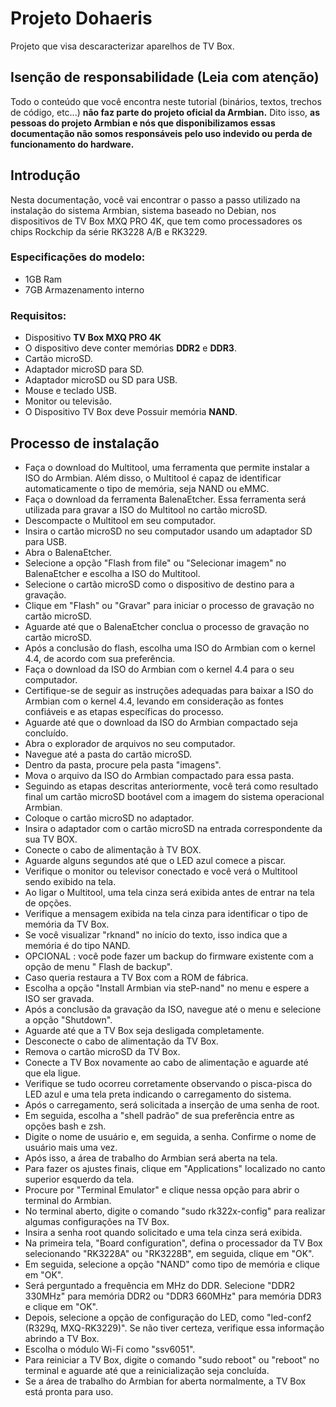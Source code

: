# Projeto Dohaeris

Projeto que visa descaracterizar aparelhos de TV Box.

## Isenção de responsabilidade (Leia com atenção)

Todo o conteúdo que você encontra neste tutorial (binários, textos, trechos de código, etc...) **não faz parte do projeto oficial da Armbian.** Dito isso, **as pessoas do projeto Armbian e nós que disponibilizamos essas documentação não somos responsáveis pelo uso indevido ou perda de funcionamento do hardware.**

## Introdução

Nesta documentação, você vai encontrar o passo a passo utilizado na instalação do sistema Armbian, sistema baseado no Debian, nos dispositivos de TV Box MXQ PRO 4K, que tem como processadores os chips Rockchip da série RK3228 A/B e RK3229.

### Especificações do modelo:

* 1GB Ram
* 7GB Armazenamento interno

### Requisitos:

* Dispositivo **TV Box MXQ PRO 4K**
* O dispositivo deve conter memórias **DDR2** e **DDR3**.
* Cartão microSD.
* Adaptador microSD para SD.
* Adaptador microSD ou SD para USB.
* Mouse e teclado USB.
* Monitor ou televisão.
* O Dispositivo TV Box deve Possuir memória **NAND**.

## Processo de instalação

- Faça o download do Multitool, uma ferramenta que permite instalar a ISO do Armbian. Além disso, o Multitool é capaz de identificar automaticamente o tipo de memória, seja NAND ou eMMC.
- Faça o download da ferramenta BalenaEtcher. Essa ferramenta será utilizada para gravar a ISO do Multitool no cartão microSD.
- Descompacte o Multitool em seu computador.
- Insira o cartão microSD no seu computador usando um adaptador SD para USB.
- Abra o BalenaEtcher.
- Selecione a opção "Flash from file" ou "Selecionar imagem" no BalenaEtcher e escolha a ISO do Multitool.
- Selecione o cartão microSD como o dispositivo de destino para a gravação.
- Clique em "Flash" ou "Gravar" para iniciar o processo de gravação no cartão microSD.
- Aguarde até que o BalenaEtcher conclua o processo de gravação no cartão microSD.
- Após a conclusão do flash, escolha uma ISO do Armbian com o kernel 4.4, de acordo com sua preferência.
- Faça o download da ISO do Armbian com o kernel 4.4 para o seu computador.
- Certifique-se de seguir as instruções adequadas para baixar a ISO do Armbian com o kernel 4.4, levando em consideração as fontes confiáveis e as etapas específicas do processo.
- Aguarde até que o download da ISO do Armbian compactado seja concluído.
- Abra o explorador de arquivos no seu computador.
- Navegue até a pasta do cartão microSD.
- Dentro da pasta, procure pela pasta "imagens".
- Mova o arquivo da ISO do Armbian compactado para essa pasta.
- Seguindo as etapas descritas anteriormente, você terá como resultado final um cartão microSD bootável com a imagem do sistema operacional Armbian.
- Coloque o cartão microSD no adaptador.
- Insira o adaptador com o cartão microSD na entrada correspondente da sua TV BOX.
- Conecte o cabo de alimentação à TV BOX.
- Aguarde alguns segundos até que o LED azul comece a piscar.
- Verifique o monitor ou televisor conectado e você verá o Multitool sendo exibido na tela.
- Ao ligar o Multitool, uma tela cinza será exibida antes de entrar na tela de opções.
- Verifique a mensagem exibida na tela cinza para identificar o tipo de memória da TV Box.
- Se você visualizar "rknand" no início do texto, isso indica que a memória é do tipo NAND.
- OPCIONAL : você pode fazer um backup do firmware existente com a opção de menu " Flash de backup".
- Caso queria restaura a TV Box com a ROM de fábrica.
- Escolha a opção "Install Armbian via steP-nand" no menu e espere a ISO ser gravada.
- Após a conclusão da gravação da ISO, navegue até o menu e selecione a opção "Shutdown".
- Aguarde até que a TV Box seja desligada completamente.
- Desconecte o cabo de alimentação da TV Box.
- Remova o cartão microSD da TV Box.
- Conecte a TV Box novamente ao cabo de alimentação e aguarde até que ela ligue.
- Verifique se tudo ocorreu corretamente observando o pisca-pisca do LED azul e uma tela preta indicando o carregamento do sistema.
- Após o carregamento, será solicitada a inserção de uma senha de root.
- Em seguida, escolha a "shell padrão" de sua preferência entre as opções bash e zsh.
- Digite o nome de usuário e, em seguida, a senha. Confirme o nome de usuário mais uma vez.
- Após isso, a área de trabalho do Armbian será aberta na tela.
- Para fazer os ajustes finais, clique em "Applications" localizado no canto superior esquerdo da tela.
- Procure por "Terminal Emulator" e clique nessa opção para abrir o terminal do Armbian.
- No terminal aberto, digite o comando "sudo rk322x-config" para realizar algumas configurações na TV Box.
- Insira a senha root quando solicitado e uma tela cinza será exibida.
- Na primeira tela, "Board configuration", defina o processador da TV Box selecionando "RK3228A" ou "RK3228B", em seguida, clique em "OK".
- Em seguida, selecione a opção "NAND" como tipo de memória e clique em "OK".
- Será perguntado a frequência em MHz do DDR. Selecione "DDR2 330MHz" para memória DDR2 ou "DDR3 660MHz" para memória DDR3 e clique em "OK".
- Depois, selecione a opção de configuração do LED, como "led-conf2 (R329q, MXQ-RK3229)". Se não tiver certeza, verifique essa informação abrindo a TV Box.
- Escolha o módulo Wi-Fi como "ssv6051".
- Para reiniciar a TV Box, digite o comando "sudo reboot" ou "reboot" no terminal e aguarde até que a reinicialização seja concluída.
- Se a área de trabalho do Armbian for aberta normalmente, a TV Box está pronta para uso.

